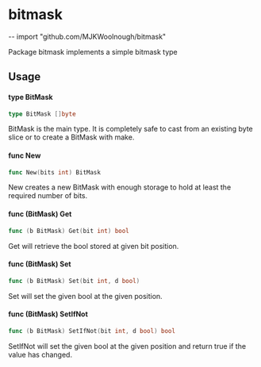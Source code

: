 # bitmask
--
    import "github.com/MJKWoolnough/bitmask"

Package bitmask implements a simple bitmask type

## Usage

#### type BitMask

```go
type BitMask []byte
```

BitMask is the main type. It is completely safe to cast from an existing byte
slice or to create a BitMask with make.

#### func  New

```go
func New(bits int) BitMask
```
New creates a new BitMask with enough storage to hold at least the required
number of bits.

#### func (BitMask) Get

```go
func (b BitMask) Get(bit int) bool
```
Get will retrieve the bool stored at given bit position.

#### func (BitMask) Set

```go
func (b BitMask) Set(bit int, d bool)
```
Set will set the given bool at the given position.

#### func (BitMask) SetIfNot

```go
func (b BitMask) SetIfNot(bit int, d bool) bool
```
SetIfNot will set the given bool at the given position and return true if the
value has changed.
